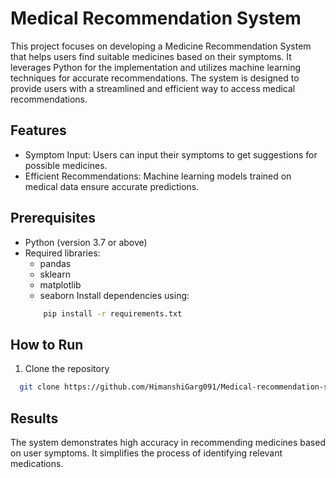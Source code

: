 # Medical Recommendation System
This project focuses on developing a Medicine Recommendation System that helps users find suitable medicines based on their symptoms. It leverages Python for the implementation and utilizes machine learning techniques for accurate recommendations. The system is designed to provide users with a streamlined and efficient way to access medical recommendations.

## Features

- Symptom Input: Users can input their symptoms to get suggestions for possible medicines.
- Efficient Recommendations: Machine learning models trained on medical data ensure accurate predictions.

## Prerequisites
- Python (version 3.7 or above) 
- Required libraries:
    - pandas
    - sklearn
    - matplotlib 
    - seaborn
  Install dependencies using:
    ```bash
        pip install -r requirements.txt
    ```

## How to Run
1. Clone the repository
```bash
  git clone https://github.com/HimanshiGarg091/Medical-recommendation-system.git
```
## Results
The system demonstrates high accuracy in recommending medicines based on user symptoms. It simplifies the process of identifying relevant medications.



